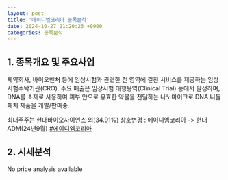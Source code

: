 ```yaml
---
layout: post
title: '에이디엠코리아 종목분석'
date: 2024-10-27 21:20:23 +0900
categories: 종목분석
---
```


## 1. 종목개요 및 주요사업

제약회사, 바이오벤처 등에 임상시험과 관련한 전 영역에 걸친 서비스를 제공하는 임상시험수탁기관(CRO). 주요 매출은 임상시험 대행용역(Clinical Trial) 등에서 발생하며, DNA를 소재로 사용하여 피부 안으로 유효한 약물을 전달하는 나노마이크로 DNA 니들패치 제품을 개발/판매중.

최대주주는 현대바이오사이언스 외(34.91%) 상호변경 : 에이디엠코리아 -> 현대ADM(24년9월)
[#에이디엠코리아](#)

## 2. 시세분석

No price analysis available
